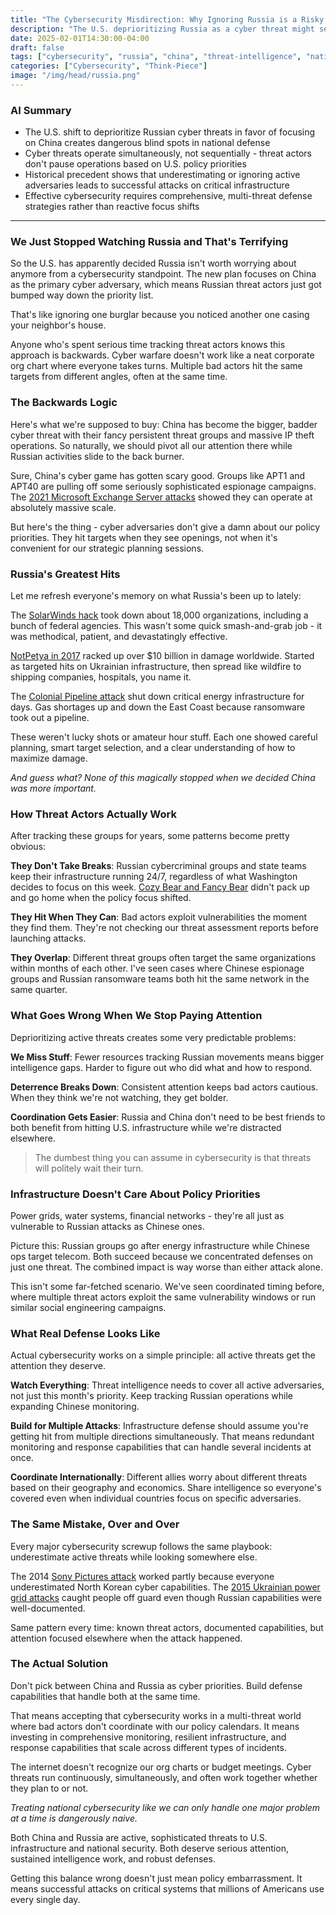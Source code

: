 ```yaml
---
title: "The Cybersecurity Misdirection: Why Ignoring Russia is a Risky Move"
description: "The U.S. deprioritizing Russia as a cyber threat might seem like a strategic shift, but treating cybersecurity like a zero-sum game ignores how threat actors actually operate."
date: 2025-02-01T14:30:00-04:00
draft: false
tags: ["cybersecurity", "russia", "china", "threat-intelligence", "national-security"]
categories: ["Cybersecurity", "Think-Piece"]
image: "/img/head/russia.png"
---
```


### AI Summary

- The U.S. shift to deprioritize Russian cyber threats in favor of focusing on China creates dangerous blind spots in national defense
- Cyber threats operate simultaneously, not sequentially - threat actors don't pause operations based on U.S. policy priorities
- Historical precedent shows that underestimating or ignoring active adversaries leads to successful attacks on critical infrastructure
- Effective cybersecurity requires comprehensive, multi-threat defense strategies rather than reactive focus shifts

---

### We Just Stopped Watching Russia and That's Terrifying

So the U.S. has apparently decided Russia isn't worth worrying about anymore from a cybersecurity standpoint. The new plan focuses on China as the primary cyber adversary, which means Russian threat actors just got bumped way down the priority list.

That's like ignoring one burglar because you noticed another one casing your neighbor's house.

Anyone who's spent serious time tracking threat actors knows this approach is backwards. Cyber warfare doesn't work like a neat corporate org chart where everyone takes turns. Multiple bad actors hit the same targets from different angles, often at the same time.

### The Backwards Logic

Here's what we're supposed to buy: China has become the bigger, badder cyber threat with their fancy persistent threat groups and massive IP theft operations. So naturally, we should pivot all our attention there while Russian activities slide to the back burner.

Sure, China's cyber game has gotten scary good. Groups like APT1 and APT40 are pulling off some seriously sophisticated espionage campaigns. The [2021 Microsoft Exchange Server attacks](https://www.microsoft.com/en-us/security/blog/2021/03/02/hafnium-targeting-exchange-servers/) showed they can operate at absolutely massive scale.

But here's the thing - cyber adversaries don't give a damn about our policy priorities. They hit targets when they see openings, not when it's convenient for our strategic planning sessions.

### Russia's Greatest Hits

Let me refresh everyone's memory on what Russia's been up to lately:

The [SolarWinds hack](https://www.cisa.gov/news-events/news/joint-statement-federal-bureau-investigation-fbi-cybersecurity-and-infrastructure-security) took down about 18,000 organizations, including a bunch of federal agencies. This wasn't some quick smash-and-grab job - it was methodical, patient, and devastatingly effective.

[NotPetya in 2017](https://www.wired.com/story/notpetya-cyberattack-ukraine-russia-code-crashed-the-world/) racked up over $10 billion in damage worldwide. Started as targeted hits on Ukrainian infrastructure, then spread like wildfire to shipping companies, hospitals, you name it.

The [Colonial Pipeline attack](https://www.cisa.gov/news-events/news/joint-cybersecurity-advisory-darkside-ransomware) shut down critical energy infrastructure for days. Gas shortages up and down the East Coast because ransomware took out a pipeline.

These weren't lucky shots or amateur hour stuff. Each one showed careful planning, smart target selection, and a clear understanding of how to maximize damage.

*And guess what? None of this magically stopped when we decided China was more important.*

### How Threat Actors Actually Work

After tracking these groups for years, some patterns become pretty obvious:

**They Don't Take Breaks**: Russian cybercriminal groups and state teams keep their infrastructure running 24/7, regardless of what Washington decides to focus on this week. [Cozy Bear and Fancy Bear](https://www.crowdstrike.com/adversaries/) didn't pack up and go home when the policy focus shifted.

**They Hit When They Can**: Bad actors exploit vulnerabilities the moment they find them. They're not checking our threat assessment reports before launching attacks.

**They Overlap**: Different threat groups often target the same organizations within months of each other. I've seen cases where Chinese espionage groups and Russian ransomware teams both hit the same network in the same quarter.

### What Goes Wrong When We Stop Paying Attention

Deprioritizing active threats creates some very predictable problems:

**We Miss Stuff**: Fewer resources tracking Russian movements means bigger intelligence gaps. Harder to figure out who did what and how to respond.

**Deterrence Breaks Down**: Consistent attention keeps bad actors cautious. When they think we're not watching, they get bolder.

**Coordination Gets Easier**: Russia and China don't need to be best friends to both benefit from hitting U.S. infrastructure while we're distracted elsewhere.

> The dumbest thing you can assume in cybersecurity is that threats will politely wait their turn.

### Infrastructure Doesn't Care About Policy Priorities

Power grids, water systems, financial networks - they're all just as vulnerable to Russian attacks as Chinese ones.

Picture this: Russian groups go after energy infrastructure while Chinese ops target telecom. Both succeed because we concentrated defenses on just one threat. The combined impact is way worse than either attack alone.

This isn't some far-fetched scenario. We've seen coordinated timing before, where multiple threat actors exploit the same vulnerability windows or run similar social engineering campaigns.

### What Real Defense Looks Like

Actual cybersecurity works on a simple principle: all active threats get the attention they deserve.

**Watch Everything**: Threat intelligence needs to cover all active adversaries, not just this month's priority. Keep tracking Russian operations while expanding Chinese monitoring.

**Build for Multiple Attacks**: Infrastructure defense should assume you're getting hit from multiple directions simultaneously. That means redundant monitoring and response capabilities that can handle several incidents at once.

**Coordinate Internationally**: Different allies worry about different threats based on their geography and economics. Share intelligence so everyone's covered even when individual countries focus on specific adversaries.

### The Same Mistake, Over and Over

Every major cybersecurity screwup follows the same playbook: underestimate active threats while looking somewhere else.

The 2014 [Sony Pictures attack](https://www.fbi.gov/news/press-releases/update-on-sony-investigation) worked partly because everyone underestimated North Korean cyber capabilities. The [2015 Ukrainian power grid attacks](https://www.nerc.com/pa/CI/ESISAC/Documents/E-ISAC_SANS_Ukraine_DUC_5.pdf) caught people off guard even though Russian capabilities were well-documented.

Same pattern every time: known threat actors, documented capabilities, but attention focused elsewhere when the attack happened.

### The Actual Solution

Don't pick between China and Russia as cyber priorities. Build defense capabilities that handle both at the same time.

That means accepting that cybersecurity works in a multi-threat world where bad actors don't coordinate with our policy calendars. It means investing in comprehensive monitoring, resilient infrastructure, and response capabilities that scale across different types of incidents.

The internet doesn't recognize our org charts or budget meetings. Cyber threats run continuously, simultaneously, and often work together whether they plan to or not.

*Treating national cybersecurity like we can only handle one major problem at a time is dangerously naive.*

Both China and Russia are active, sophisticated threats to U.S. infrastructure and national security. Both deserve serious attention, sustained intelligence work, and robust defenses.

Getting this balance wrong doesn't just mean policy embarrassment. It means successful attacks on critical systems that millions of Americans use every single day.
